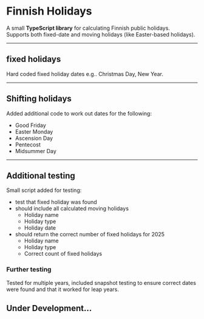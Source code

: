 # Finnish Holidays

A small **TypeScript library** for calculating Finnish public holidays.  
Supports both fixed-date and moving holidays (like Easter-based holidays).

---
## fixed holidays

Hard coded fixed holiday dates 
e.g.. Christmas Day, New Year.

---
## Shifting holidays
Added additional code to work out dates for the following:
* Good Friday
* Easter Monday
* Ascension Day
* Pentecost
* Midsummer Day

---

## Additional testing
Small script added for testing:
* test that fixed holiday was found
* should include all calculated moving holidays
    + Holiday name
    + Holiday type
    + Holiday date
* should return the correct number of fixed holidays for 2025
    + Holiday name
    + Holiday type
    + Correct count of fixed holidays

### Further testing

Tested for multiple years, included snapshot testing to ensure
correct dates were found and that it worked for leap years.

## Under Development...
